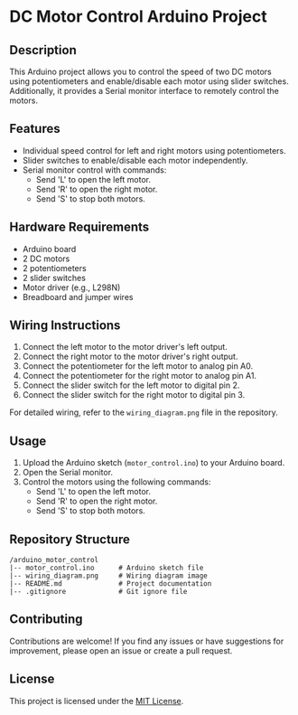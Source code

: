 # DC Motor Control Arduino Project

## Description

This Arduino project allows you to control the speed of two DC motors using potentiometers and enable/disable each motor using slider switches. Additionally, it provides a Serial monitor interface to remotely control the motors.

## Features

- Individual speed control for left and right motors using potentiometers.
- Slider switches to enable/disable each motor independently.
- Serial monitor control with commands:
  - Send 'L' to open the left motor.
  - Send 'R' to open the right motor.
  - Send 'S' to stop both motors.

## Hardware Requirements

- Arduino board
- 2 DC motors
- 2 potentiometers
- 2 slider switches
- Motor driver (e.g., L298N)
- Breadboard and jumper wires

## Wiring Instructions

1. Connect the left motor to the motor driver's left output.
2. Connect the right motor to the motor driver's right output.
3. Connect the potentiometer for the left motor to analog pin A0.
4. Connect the potentiometer for the right motor to analog pin A1.
5. Connect the slider switch for the left motor to digital pin 2.
6. Connect the slider switch for the right motor to digital pin 3.

For detailed wiring, refer to the `wiring_diagram.png` file in the repository.

## Usage

1. Upload the Arduino sketch (`motor_control.ino`) to your Arduino board.
2. Open the Serial monitor.
3. Control the motors using the following commands:
   - Send 'L' to open the left motor.
   - Send 'R' to open the right motor.
   - Send 'S' to stop both motors.

## Repository Structure

```
/arduino_motor_control
|-- motor_control.ino      # Arduino sketch file
|-- wiring_diagram.png     # Wiring diagram image
|-- README.md              # Project documentation
|-- .gitignore             # Git ignore file
```

## Contributing

Contributions are welcome! If you find any issues or have suggestions for improvement, please open an issue or create a pull request.

## License

This project is licensed under the [MIT License](LICENSE).

